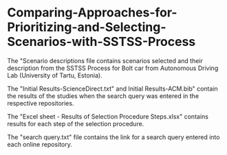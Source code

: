 # Comparing-Approaches-for-Prioritizing-and-Selecting-Scenarios-with-SSTSS-Process

The "Scenario descriptions file contains scenarios selected and their description from the SSTSS Process for Bolt car from Autonomous Driving Lab (University of Tartu, Estonia).

The "Initial Results-ScienceDirect.txt" and Initial Results-ACM.bib" contain the results of the studies when the search query was entered in the respective repositories.

The "Excel sheet - Results of Selection Procedure Steps.xlsx" contains results for each step of the selection procedure.

The "search query.txt" file contains the link for a search query entered into each online repository. 

